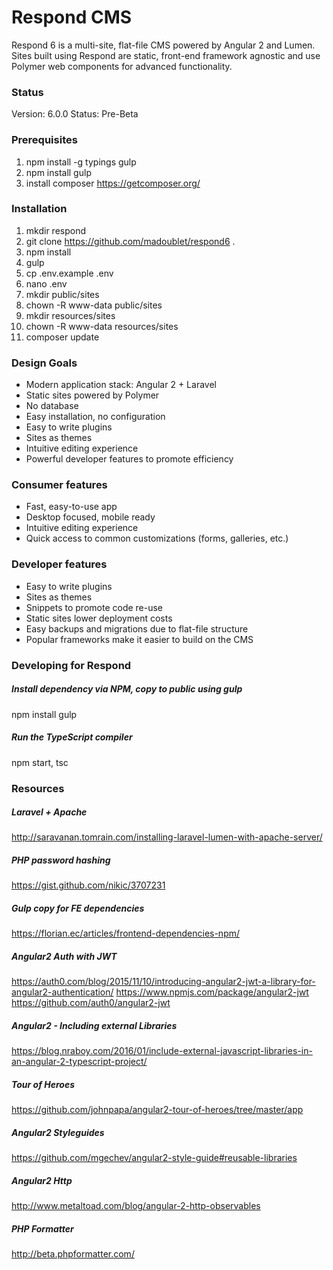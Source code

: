 # Respond CMS

Respond 6 is a multi-site, flat-file CMS powered by Angular 2 and Lumen.  Sites built using Respond are static, front-end framework agnostic and use Polymer web components for advanced functionality.

### Status
Version: 6.0.0
Status: Pre-Beta

### Prerequisites
1. npm install -g typings gulp
2. npm install gulp
3. install composer https://getcomposer.org/

### Installation
1. mkdir respond
2. git clone https://github.com/madoublet/respond6 .
3. npm install
4. gulp
5. cp .env.example .env
6. nano .env
7. mkdir public/sites
8. chown -R www-data public/sites
9. mkdir resources/sites
10. chown -R www-data resources/sites
11. composer update

### Design Goals
- Modern application stack: Angular 2 + Laravel
- Static sites powered by Polymer
- No database
- Easy installation, no configuration
- Easy to write plugins
- Sites as themes
- Intuitive editing experience
- Powerful developer features to promote efficiency

### Consumer features
- Fast, easy-to-use app
- Desktop focused, mobile ready
- Intuitive editing experience
- Quick access to common customizations (forms, galleries, etc.)

### Developer features
- Easy to write plugins
- Sites as themes
- Snippets to promote code re-use
- Static sites lower deployment costs
- Easy backups and migrations due to flat-file structure
- Popular frameworks make it easier to build on the CMS


### Developing for Respond

##### Install dependency via NPM, copy to public using gulp
npm install
gulp

##### Run the TypeScript compiler
npm start, tsc

### Resources
##### Laravel + Apache
http://saravanan.tomrain.com/installing-laravel-lumen-with-apache-server/

##### PHP password hashing
https://gist.github.com/nikic/3707231

##### Gulp copy for FE dependencies
https://florian.ec/articles/frontend-dependencies-npm/

##### Angular2 Auth with JWT
https://auth0.com/blog/2015/11/10/introducing-angular2-jwt-a-library-for-angular2-authentication/
https://www.npmjs.com/package/angular2-jwt
https://github.com/auth0/angular2-jwt

##### Angular2 - Including external Libraries
https://blog.nraboy.com/2016/01/include-external-javascript-libraries-in-an-angular-2-typescript-project/

##### Tour of Heroes
https://github.com/johnpapa/angular2-tour-of-heroes/tree/master/app

##### Angular2 Styleguides
https://github.com/mgechev/angular2-style-guide#reusable-libraries

##### Angular2 Http
http://www.metaltoad.com/blog/angular-2-http-observables


##### PHP Formatter
http://beta.phpformatter.com/